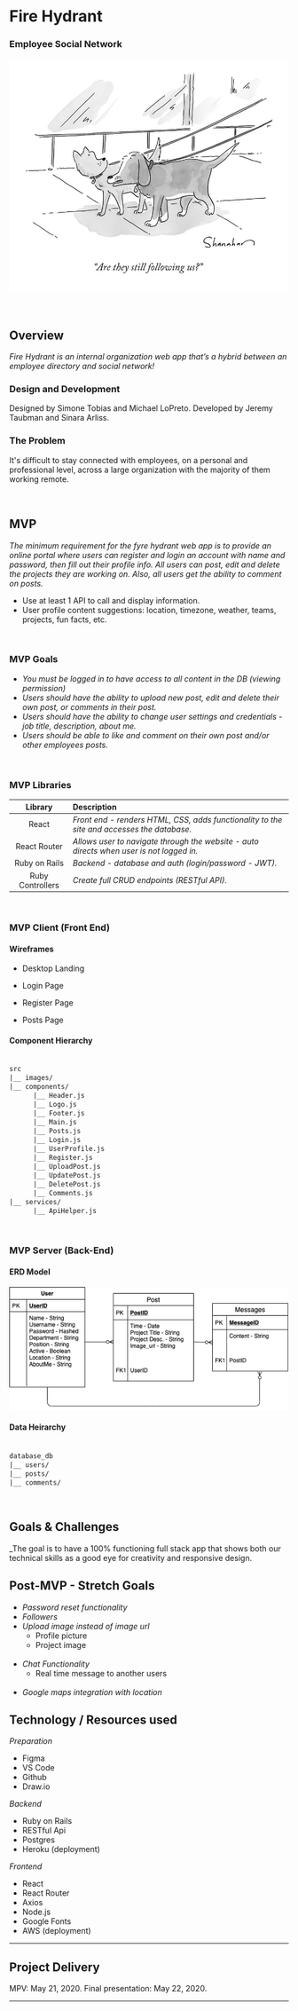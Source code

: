# Fire Hydrant 
### Employee Social Network 

![HeroImage](./wireframes/hero-image-readme.jpg)

<br>

## Overview

_Fire Hydrant is an internal organization web app that’s a hybrid between an employee directory and social network!_

### Design and Development

Designed by Simone Tobias and 
Michael LoPreto. Developed by Jeremy Taubman and Sinara Arliss.

### The Problem

It's difficult to stay connected with employees, on a personal and professional level, across a large organization with the majority of them working remote.

<br>

## MVP

_The minimum requirement for the fyre hydrant web app is to provide an online portal where users can register and login an account with name and password, then fill out their profile info. All users can post, edit and delete the projects they are working on. Also, all users get the ability to comment on posts._

- Use at least 1 API to call and display information.
- User profile content suggestions: location, timezone, weather, teams, projects, fun facts, etc.

<br>

### MVP Goals

- _You must be logged in to have access to all content in the DB (viewing permission)_
- _Users should have the ability to upload new post, edit and delete their own post, or comments in their post._
- _Users should have the ability to change user settings and credentials - job title, description, about me._
- _Users should be able to like and comment on their own post and/or other employees posts._

<br>

### MVP Libraries

|     Library      | Description                                                                       |
| :--------------: | :-------------------------------------------------------------------------------- |
|      React       | _Front end - renders HTML, CSS, adds functionality to the site and accesses the database._      |
|   React Router   | _Allows user to navigate through the website - auto directs when user is not logged in._ |
|  Ruby on Rails   | _Backend - database and auth (login/password - JWT)._                                                    |
| Ruby Controllers | _Create full CRUD endpoints (RESTful API)._                                       |

<br>

### MVP Client (Front End)

#### Wireframes

- Desktop Landing

- Login Page

- Register Page

- Posts Page

#### Component Hierarchy

```structure

src
|__ images/
|__ components/
      |__ Header.js
      |__ Logo.js
      |__ Footer.js
      |__ Main.js
      |__ Posts.js
      |__ Login.js
      |__ UserProfile.js
      |__ Register.js
      |__ UploadPost.js
      |__ UpdatePost.js
      |__ DeletePost.js
      |__ Comments.js
|__ services/
      |__ ApiHelper.js

```

<br>

### MVP Server (Back-End)

#### ERD Model

![ERD](./wireframes/erd.png)

#### Data Heirarchy

```structure

database_db
|__ users/
|__ posts/
|__ comments/

```

<br>

## Goals & Challenges

_The goal is to have a 100% functioning full stack app that shows both our technical skills as a good eye for creativity and responsive design.

## Post-MVP - Stretch Goals

- _Password reset functionality_
  <br>
- _Followers_
  <br>
- _Upload image instead of image url_
  - Profile picture
  - Project image
  <br>
- _Chat Functionality_
  - Real time message to another users
  <br>
- _Google maps integration with location_

## Technology / Resources used

_Preparation_

- Figma
- VS Code
- Github
- Draw.io

_Backend_

- Ruby on Rails
- RESTful Api
- Postgres
- Heroku (deployment)

_Frontend_

- React
- React Router
- Axios
- Node.js
- Google Fonts
- AWS (deployment)

---

## Project Delivery

MPV: May 21, 2020.
Final presentation: May 22, 2020.


---